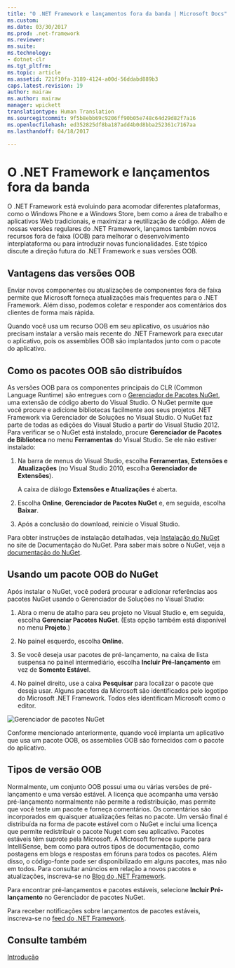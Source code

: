 ```yaml
---
title: "O .NET Framework e lançamentos fora da banda | Microsoft Docs"
ms.custom: 
ms.date: 03/30/2017
ms.prod: .net-framework
ms.reviewer: 
ms.suite: 
ms.technology:
- dotnet-clr
ms.tgt_pltfrm: 
ms.topic: article
ms.assetid: 721f10fa-3189-4124-a00d-56ddabd889b3
caps.latest.revision: 19
author: mairaw
ms.author: mairaw
manager: wpickett
translationtype: Human Translation
ms.sourcegitcommit: 9f5b8ebb69c9206ff90b05e748c64d29d82f7a16
ms.openlocfilehash: ed352825df8ba187add4b0d8bba252361c7167aa
ms.lasthandoff: 04/18/2017

---
```

# <a name="the-net-framework-and-out-of-band-releases"></a>O .NET Framework e lançamentos fora da banda
O .NET Framework está evoluindo para acomodar diferentes plataformas, como o Windows Phone e a Windows Store, bem como a área de trabalho e aplicativos Web tradicionais, e maximizar a reutilização de código. Além de nossas versões regulares do .NET Framework, lançamos também novos recursos fora de faixa (OOB) para melhorar o desenvolvimento interplataforma ou para introduzir novas funcionalidades. Este tópico discute a direção futura do .NET Framework e suas versões OOB.  
  
## <a name="advantages-of-oob-releases"></a>Vantagens das versões OOB  
 Enviar novos componentes ou atualizações de componentes fora de faixa permite que Microsoft forneça atualizações mais frequentes para o .NET Framework. Além disso, podemos coletar e responder aos comentários dos clientes de forma mais rápida.  
  
 Quando você usa um recurso OOB em seu aplicativo, os usuários não precisam instalar a versão mais recente do .NET Framework para executar o aplicativo, pois os assemblies OOB são implantados junto com o pacote do aplicativo.  
  
## <a name="how-oob-packages-are-distributed"></a>Como os pacotes OOB são distribuídos  
 As versões OOB para os componentes principais do CLR (Common Language Runtime) são entregues com o [Gerenciador de Pacotes NuGet](http://nuget.codeplex.com/), uma extensão de código aberto do Visual Studio. O NuGet permite que você procure e adicione bibliotecas facilmente aos seus projetos .NET Framework via Gerenciador de Soluções no Visual Studio. O NuGet faz parte de todas as edições do Visual Studio a partir do Visual Studio 2012. Para verificar se o NuGet está instalado, procure **Gerenciador de Pacotes de Biblioteca** no menu **Ferramentas** do Visual Studio. Se ele não estiver instalado:  
  
1.  Na barra de menus do Visual Studio, escolha **Ferramentas**, **Extensões e Atualizações** (no Visual Studio 2010, escolha **Gerenciador de Extensões**).  
  
     A caixa de diálogo **Extensões e Atualizações** é aberta.  
  
2.  Escolha **Online**, **Gerenciador de Pacotes NuGet** e, em seguida, escolha **Baixar**.  
  
3.  Após a conclusão do download, reinicie o Visual Studio.  
  
 Para obter instruções de instalação detalhadas, veja [Instalação do NuGet](http://docs.nuget.org/docs/start-here/installing-nuget) no site de Documentação do NuGet. Para saber mais sobre o NuGet, veja a [documentação do NuGet](http://docs.nuget.org/).  
  
## <a name="using-a-nuget-oob-package"></a>Usando um pacote OOB do NuGet  
 Após instalar o NuGet, você poderá procurar e adicionar referências aos pacotes NuGet usando o Gerenciador de Soluções no Visual Studio:  
  
1.  Abra o menu de atalho para seu projeto no Visual Studio e, em seguida, escolha **Gerenciar Pacotes NuGet**. (Esta opção também está disponível no menu **Projeto**.)  
  
2.  No painel esquerdo, escolha **Online**.  
  
3.  Se você deseja usar pacotes de pré-lançamento, na caixa de lista suspensa no painel intermediário, escolha **Incluir Pré-lançamento** em vez de **Somente Estável**.  
  
4.  No painel direito, use a caixa **Pesquisar** para localizar o pacote que deseja usar. Alguns pacotes da Microsoft são identificados pelo logotipo do Microsoft .NET Framework. Todos eles identificam Microsoft como o editor.  
  
 ![Gerenciador de pacotes NuGet](../../../docs/framework/get-started/media/clrnugetdialog.png "clrNugetDialog")  
  
 Conforme mencionado anteriormente, quando você implanta um aplicativo que usa um pacote OOB, os assemblies OOB são fornecidos com o pacote do aplicativo.  
  
## <a name="types-of-oob-releases"></a>Tipos de versão OOB  
 Normalmente, um conjunto OOB possui uma ou várias versões de pré-lançamento e uma versão estável. A licença que acompanha uma versão pré-lançamento normalmente não permite a redistribuição, mas permite que você teste um pacote e forneça comentários. Os comentários são incorporados em quaisquer atualizações feitas no pacote. Um versão final é distribuída na forma de pacote estável com o NuGet e inclui uma licença que permite redistribuir o pacote Nuget com seu aplicativo. Pacotes estáveis têm suprote pela Microsoft. A Microsoft fornece suporte para IntelliSense, bem como para outros tipos de documentação, como postagens em blogs e respostas em fóruns para todos os pacotes. Além disso, o código-fonte pode ser disponibilizado em alguns pacotes, mas não em todos. Para consultar anúncios em relação a novos pacotes e atualizações, inscreva-se no [Blog do .NET Framework](http://blogs.msdn.com/b/dotnet/).  
  
 Para encontrar pré-lançamentos e pacotes estáveis, selecione **Incluir Pré-lançamento** no Gerenciador de pacotes NuGet.  
  
 Para receber notificações sobre lançamentos de pacotes estáveis, inscreva-se no [feed do .NET Framework](https://nuget.org/api/v2/curated-feeds/dotnetframework/Packages/).  
  
## <a name="see-also"></a>Consulte também  
 [Introdução](../../../docs/framework/get-started/index.md)
